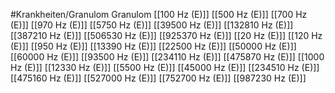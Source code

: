 #Krankheiten/Granulom
Granulom
[[100 Hz (E)]]
[[500 Hz (E)]]
[[700 Hz (E)]]
[[970 Hz (E)]]
[[5750 Hz (E)]]
[[39500 Hz (E)]]
[[132810 Hz (E)]]
[[387210 Hz (E)]]
[[506530 Hz (E)]]
[[925370 Hz (E)]]
[[20 Hz (E)]]
[[120 Hz (E)]]
[[950 Hz (E)]]
[[13390 Hz (E)]]
[[22500 Hz (E)]]
[[50000 Hz (E)]]
[[60000 Hz (E)]]
[[93500 Hz (E)]]
[[234110 Hz (E)]]
[[475870 Hz (E)]]
[[1000 Hz (E)]]
[[12330 Hz (E)]]
[[5500 Hz (E)]]
[[45000 Hz (E)]]
[[234510 Hz (E)]]
[[475160 Hz (E)]]
[[527000 Hz (E)]]
[[752700 Hz (E)]]
[[987230 Hz (E)]]